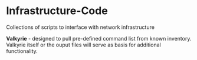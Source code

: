 # Infrastructure-Code
Collections of scripts to interface with network infrastructure

<B>Valkyrie</B> - designed to pull pre-defined command list from known inventory. Valkyrie itself or the ouput 
files will serve as basis for additional functionality.
